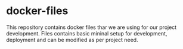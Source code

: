 # docker-files

This repository contains docker files thar we are using for our project development. 
Files contains basic mininal setup for development, deployment and can be modified as per project need. 

